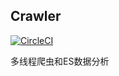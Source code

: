 ## Crawler
[![CircleCI](https://circleci.com/gh/kungua/Crawler/tree/master.svg?style=svg)](https://circleci.com/gh/kungua/Crawler/tree/master)

多线程爬虫和ES数据分析
